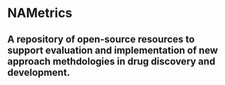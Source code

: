 # NAMetrics
## A repository of open-source resources to support evaluation and implementation of new approach methdologies in drug discovery and development.
